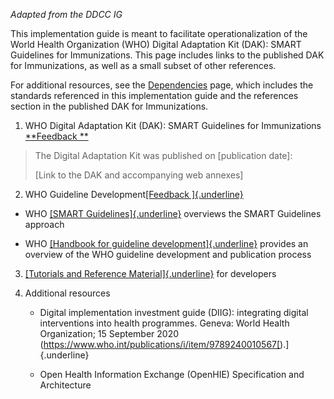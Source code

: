 *Adapted from the DDCC IG*

This implementation guide is meant to facilitate operationalization of
the World Health Organization (WHO) Digital Adaptation Kit (DAK): SMART
Guidelines for Immunizations. This page includes links to the published
DAK for Immunizations, as well as a small subset of other references.

For additional resources, see
the [Dependencies](https://worldhealthorganization.github.io/ddcc/dependencies.html) page,
which includes the standards referenced in this implementation guide and
the references section in the published DAK for Immunizations.

1.  WHO Digital Adaptation Kit (DAK): SMART Guidelines for Immunizations
    [**Feedback **](https://docs.google.com/forms/d/e/1FAIpQLScmCYc6opgnln2iKCLc1sUXD8fA27TJU4h7O63Lk4DD7MaZWw/viewform?usp=pp_url&entry.1353807103=FHIR.WHO.DDCC%5CReferences%20-%20FHIR%20v4.0.1&entry.247644557=DDCC:VS%20published%20guidance)

> The Digital Adaptation Kit was published on \[publication date\]:
>
> \[Link to the DAK and accompanying web annexes\]

2.  WHO Guideline
    Development[[Feedback ]{.underline}](https://docs.google.com/forms/d/e/1FAIpQLScmCYc6opgnln2iKCLc1sUXD8fA27TJU4h7O63Lk4DD7MaZWw/viewform?usp=pp_url&entry.1353807103=FHIR.WHO.SMART-IG-EMPTY%5CReferences%20-%20FHIR%20v4.0.1&entry.247644557=WHO%20Guideline%20Development)

-   WHO [[SMART
    Guidelines]{.underline}](https://www.who.int/teams/digital-health-and-innovation/smart-guidelines) overviews
    the SMART Guidelines approach

-   WHO [[Handbook for guideline
    development]{.underline}](https://www.who.int/publications/i/item/9789241548960) provides
    an overview of the WHO guideline development and publication process

3.  [[Tutorials and Reference
    Material]{.underline}](https://worldhealthorganization.github.io/smart-ig-starter-kit/references.html#2)
    for developers

4.  Additional resources
  
    -   Digital implementation investment guide (DIIG): integrating
        digital interventions into health programmes. Geneva: World
        Health Organization; 15 September 2020
        (https://www.who.int/publications/i/item/9789240010567[).]{.underline}

    -   Open Health Information Exchange (OpenHIE) Specification and
        Architecture
